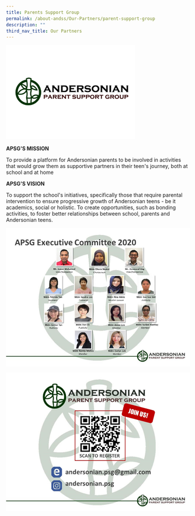 ```yaml
---
title: Parents Support Group
permalink: /about-andss/Our-Partners/parent-support-group
description: ""
third_nav_title: Our Partners
---
```


<img src="/images/PSG_Logo.jpeg" 
     style="width:70%">


**APSG'S MISSION**

To provide a platform for Andersonian parents to be involved in activities that would grow them as supportive partners in their teen's journey, both at school and at home

**APSG'S VISION**

To support the school's initiatives, specifically those that require parental intervention to ensure progressive growth of Andersonian teens - be it academics, social or holistic.
To create opportunities, such as bonding activities, to foster better relationships between school, parents and Andersonian teens.

![](/images/APSG%20chart.jpeg)

![](/images/APSG%20Registration.jpeg)
